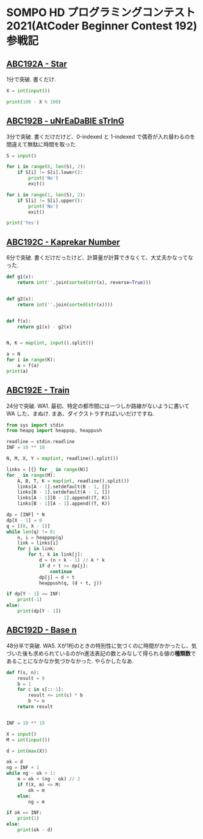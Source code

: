 # SOMPO HD プログラミングコンテスト2021(AtCoder Beginner Contest 192) 参戦記

## [ABC192A - Star](https://atcoder.jp/contests/abc192/tasks/abc192_a)

1分で突破. 書くだけ.

```python
X = int(input())

print(100 - X % 100)
```

## [ABC192B - uNrEaDaBlE sTrInG](https://atcoder.jp/contests/abc192/tasks/abc192_b)

3分で突破. 書くだけだけど、0-indexed と 1-indexed で偶奇が入れ替わるのを間違えて無駄に時間を取った.

```python
S = input()

for i in range(0, len(S), 2):
    if S[i] != S[i].lower():
        print('No')
        exit()

for i in range(1, len(S), 2):
    if S[i] != S[i].upper():
        print('No')
        exit()

print('Yes')
```

## [ABC192C - Kaprekar Number](https://atcoder.jp/contests/abc192/tasks/abc192_c)

6分で突破. 書くだけだったけど、計算量が計算できなくて、大丈夫かなってなった.

```python
def g1(x):
    return int(''.join(sorted(str(x), reverse=True)))


def g2(x):
    return int(''.join(sorted(str(x))))


def f(x):
    return g1(x) - g2(x)


N, K = map(int, input().split())

a = N
for i in range(K):
    a = f(a)
print(a)
```

## [ABC192E - Train](https://atcoder.jp/contests/abc192/tasks/abc192_e)

24分で突破. WA1. 最初、特定の都市間には一つしか路線がないように書いて WA した、まぬけ. まあ、ダイクストラすればいいだけですね.

```python
from sys import stdin
from heapq import heappop, heappush

readline = stdin.readline
INF = 10 ** 18

N, M, X, Y = map(int, readline().split())

links = [{} for _ in range(N)]
for _ in range(M):
    A, B, T, K = map(int, readline().split())
    links[A - 1].setdefault(B - 1, [])
    links[B - 1].setdefault(A - 1, [])
    links[A - 1][B - 1].append((T, K))
    links[B - 1][A - 1].append((T, K))

dp = [INF] * N
dp[X - 1] = 0
q = [(0, X - 1)]
while len(q) != 0:
    n, i = heappop(q)
    link = links[i]
    for j in link:
        for t, k in link[j]:
            d = (n + k - 1) // k * k
            if d + t >= dp[j]:
                continue
            dp[j] = d + t
            heappush(q, (d + t, j))

if dp[Y - 1] == INF:
    print(-1)
else:
    print(dp[Y - 1])
```


## [ABC192D - Base n](https://atcoder.jp/contests/abc192/tasks/abc192_d)

48分半で突破. WA5. Xが1桁のときの特別性に気づくのに時間がかかったし、気づいた後も求められているのが*n*進法表記の数とみなして得られる値の**種類数**であることになかなか気づかなかった. やらかしたなあ.

```python
def f(s, n):
    result = 0
    b = 1
    for c in s[::-1]:
        result += int(c) * b
        b *= n
    return result


INF = 10 ** 19

X = input()
M = int(input())

d = int(max(X))

ok = d
ng = INF + 1
while ng - ok > 1:
    m = ok + (ng - ok) // 2
    if f(X, m) <= M:
        ok = m
    else:
        ng = m

if ok == INF:
    print(1)
else:
    print(ok - d)
```
